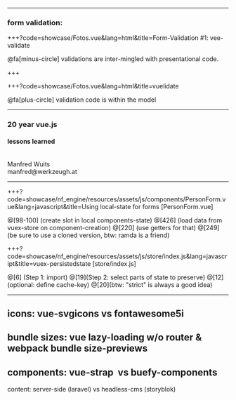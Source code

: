 
---
### form validation: 

+++?code=showcase/Fotos.vue&lang=html&title=Form-Validation #1: vee-validate 

<div class="small">@fa[minus-circle] validations are inter-mingled with presentational code.</div>

+++

+++?code=showcase/Fotos.vue&lang=html&title=vuelidate

<div class="small">@fa[plus-circle] validation code is within the model</div>


---

### 20 year vue.js
#### lessons learned
<div>&nbsp;</div>
<div class=""></div>

<div class="left small">
Manfred <span class="color1">Wuits</span><br>
manfred@werkzeugh.at
</div>

---

+++?code=showcase/nf_engine/resources/assets/js/components/PersonForm.vue&lang=javascript&title=Using local-state for forms [PersonForm.vue]

@[98-100] (create slot in local components-state)
@[426] (load data from vuex-store on component-creation)
@[220] (use getters for that)
@[249] (be sure to use a cloned version, btw: ramda is a friend)


+++?code=showcase/nf_engine/resources/assets/js/store/index.js&lang=javascript&title=vuex-persistedstate [store/index.js]

@[6] (Step 1: import)
@[19](Step 2: select parts of state to preserve)
@[12](optional: define cache-key)
@[20](btw: "strict" is always a good idea)



---





icons: 
vue-svgicons  vs fontawesome5i
---
bundle sizes: 
vue lazy-loading w/o router & webpack bundle size-previews 
---
components: 
vue-strap  vs  buefy-components 
---
content: 
server-side (laravel)  vs  headless-cms (storyblok)

